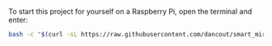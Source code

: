 To start this project for yourself on a Raspberry Pi, open the terminal and enter:
```bash
bash -c "$(curl -sL https://raw.githubusercontent.com/dancout/smart_mirror_gatt_server/main/scripts/install_from_web.sh)"
```